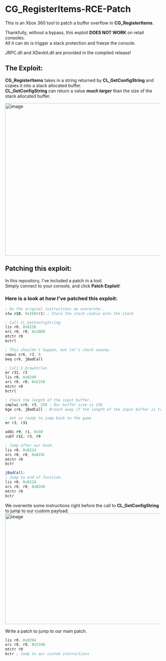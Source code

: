 # CG_RegisterItems-RCE-Patch
This is an Xbox 360 tool to patch a buffer overflow in **CG_RegisterItems**.

Thankfully, without a bypass, this exploit **DOES NOT WORK** on retail consoles. \
All it can do is trigger a stack protection and freeze the console.

JRPC.dll and XDevkit.dll are provided in the compiled release!

## The Exploit:

**CG_RegisterItems** takes in a string returned by **CL_GetConfigString** and copies it into a stack allocated buffer. \
**CL_GetConfigString** can return a value ***much larger*** than the size of the stack allocated buffer.

<img width="806" height="492" alt="image" src="https://github.com/user-attachments/assets/8f57cabb-837a-4f31-8114-b0d29d44fef6" />


## Patching this exploit:

In this repository, I've included a patch in a tool. \
Simply connect to your console, and click **Patch Exploit**!

### Here is a look at how I've patched this exploit:
```asm
; Do the original instructions we overwrote... 
stw r10, 0x150(r1) ; Store the stack cookie onto the stack

; Call CL_GetConfigString
lis r0, 0x8226
ori r0, r0, 0x28D8
mtctr r0
bctrl

; This shouldn't happen, but let's check anyway.
cmpwi cr6, r3, 0 
beq cr6, jBadCall

; Call I_DrawStrlen
mr r31, r3
lis r0, 0x8249
ori r0, r0, 0xE158
mtctr r0
bctrl

; Check the length of the input buffer.
cmplwi cr6, r3, 256 ; Our buffer size is 256
bge cr6, jBadCall ; Branch away if the length of the input buffer is too large.

; Get us ready to jump back to the game
mr r3, r31

addi r9, r1, 0x50
subf r11, r3, r9

; Jump after our hook.
lis r0, 0x8224
ori r0, r0, 0xB19C
mtctr r0
bctr

jBadCall:
; Jump to end of function.
lis r0, 0x8224
ori r0, r0, 0xB240
mtctr r0
bctr
```

We overwrite some instructions right before the call to **CL_GetConfigString** to jump to our custom payload:
<img width="1085" height="357" alt="image" src="https://github.com/user-attachments/assets/796ce84c-e128-478b-b211-51d3e685d618" />

Write a patch to jump to our main patch.
```asm
lis r0, 0x8294
ori r0, r0, 0x5348
mtctr r0
bctr ; Jump to our custom instructions
```
